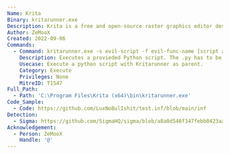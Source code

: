 ```yaml
---
Name: Krita
Binary: kritarunner.exe
Description: Krita is a free and open-source raster graphics editor designed primarily for digital painting and 2D
Author: ZeMooX
Created: 2022-09-06
Commands:
  - Command: kritarunner.exe -s evil-script -f evil-func-name [script argument(s)]
    Description: Executes a provieded Python script. The .py has to be omitted from the filename. If no function name is provided, the __main__ function gets called.
    Usecase: Execute a python script with Kritarunner as parent.
    Category: Execute
    Privileges: None
    MitreID: T1547
Full_Path:
  - Path: 'C:\Program Files\Krita (x64)\bin\kritarunner.exe'
Code_Sample: 
  - Code: https://github.com/LuxNoBulIshit/test.inf/blob/main/inf
Detection:
  - Sigma: https://github.com/SigmaHQ/sigma/blob/a8a0d546f347febb0423aa920dbc10713cc1f92f/rules/windows/process_creation/process_creation_lolbins_suspicious_driver_installed_by_pnputil.yml
Acknowledgement:
  - Person: ZeMooX
    Handle: '@'
---
```

